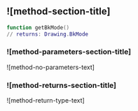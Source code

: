 ## ![method-section-title]


```lua
function getBkMode()
// returns: Drawing.BkMode
```


### ![method-parameters-section-title]

![method-no-parameters-text]

### ![method-returns-section-title]

![method-return-type-text]

